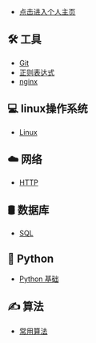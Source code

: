 - [点击进入个人主页](https://adomikao.com)<br/>

## 🛠️ 工具

- [Git](mark/Git.md) </br>
- [正则表达式](mark/正则表达式.md) </br>
- [nginx](mark/Nginx.md)</br>



## 💻 linux操作系统

- [Linux](mark/Linux.md)

## ☁️ 网络

- [HTTP](mark/HTTP.md) </br>


## 🛢️ 数据库

- [SQL](mark/SQL.md) </br>



## 🐍 Python
- [Python 基础](mark/Python%20基础.md) </br>


##  ✍️ 算法

- [常用算法](mark/算法.md)
